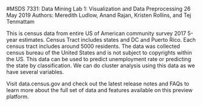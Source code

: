 #MSDS 7331: Data Mining
Lab 1: Visualization and Data Preprocessing
26 May 2019
Authors: Meredith Ludlow, Anand Rajan, Kristen Rollins, and Tej Tenmattam

This is census data from entire US of American community survey 2017 5-year estimates. Census Tract includes states and DC and Puerto Rico. Each census tract includes around 5000 residents. The data was collected census bureau of the United States and is not subject to copyrights within the US. This data can be used to predict unemployment rate or predicting the state by classification. We can do cluster analysis using this data as we have several variables. 

Visit data.census.gov and check out the latest release notes and FAQs to learn more about the full set of data and features available on this preview platform.
